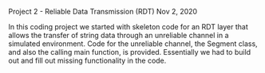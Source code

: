 Project 2 - Reliable Data Transmission (RDT)
Nov 2, 2020

In this coding project we started with skeleton code for an RDT layer that allows the
transfer of string data through an unreliable channel in a simulated environment. Code
for the unreliable channel, the Segment class, and also the calling main function, is
provided. Essentially we had to build out and fill out missing functionality in the code.
